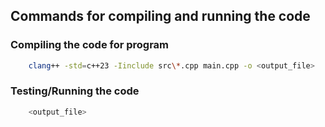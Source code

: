 ## Commands for compiling and running the code

### Compiling the code for program
```bash
    clang++ -std=c++23 -Iinclude src\*.cpp main.cpp -o <output_file>
```

### Testing/Running the code
```bash
    <output_file>
```